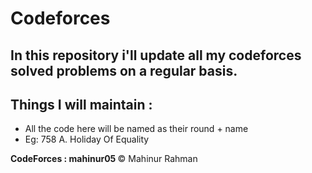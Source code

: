 # Codeforces
## In this repository i'll update all my codeforces solved problems on a regular basis.
## Things I will maintain : 
<ul>
  <li>All the code here will be named as their round + name</li>
  <li> Eg: 758 A. Holiday Of Equality </li>
</ul>
<b>CodeForces : mahinur05 </b>
&copy; Mahinur Rahman 
